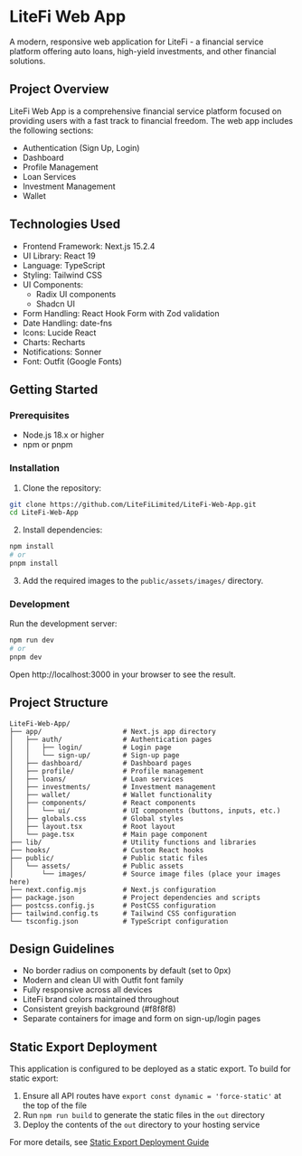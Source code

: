 # LiteFi Web App

A modern, responsive web application for LiteFi - a financial service platform offering auto loans, high-yield investments, and other financial solutions.

## Project Overview

LiteFi Web App is a comprehensive financial service platform focused on providing users with a fast track to financial freedom. The web app includes the following sections:

* Authentication (Sign Up, Login)
* Dashboard
* Profile Management
* Loan Services
* Investment Management
* Wallet


## Technologies Used

* Frontend Framework: Next.js 15.2.4
* UI Library: React 19
* Language: TypeScript
* Styling: Tailwind CSS
* UI Components:
    * Radix UI components
    * Shadcn UI
* Form Handling: React Hook Form with Zod validation
* Date Handling: date-fns
* Icons: Lucide React
* Charts: Recharts
* Notifications: Sonner
* Font: Outfit (Google Fonts)

## Getting Started

### Prerequisites

* Node.js 18.x or higher
* npm or pnpm

### Installation

1. Clone the repository:
```bash
git clone https://github.com/LiteFiLimited/LiteFi-Web-App.git
cd LiteFi-Web-App
```

2. Install dependencies:
```bash
npm install
# or
pnpm install
```

3. Add the required images to the `public/assets/images/` directory.

### Development

Run the development server:
```bash
npm run dev
# or
pnpm dev
```

Open http://localhost:3000 in your browser to see the result.

## Project Structure

```
LiteFi-Web-App/
├── app/                    # Next.js app directory
│   ├── auth/               # Authentication pages
│   │   ├── login/          # Login page
│   │   └── sign-up/        # Sign-up page
│   ├── dashboard/          # Dashboard pages
│   ├── profile/            # Profile management
│   ├── loans/              # Loan services
│   ├── investments/        # Investment management
│   ├── wallet/             # Wallet functionality
│   ├── components/         # React components
│   │   └── ui/             # UI components (buttons, inputs, etc.)
│   ├── globals.css         # Global styles
│   ├── layout.tsx          # Root layout
│   └── page.tsx            # Main page component
├── lib/                    # Utility functions and libraries
├── hooks/                  # Custom React hooks
├── public/                 # Public static files
│   └── assets/             # Public assets
│       └── images/         # Source image files (place your images here)
├── next.config.mjs         # Next.js configuration
├── package.json            # Project dependencies and scripts
├── postcss.config.js       # PostCSS configuration
├── tailwind.config.ts      # Tailwind CSS configuration
└── tsconfig.json           # TypeScript configuration
```

## Design Guidelines

* No border radius on components by default (set to 0px)
* Modern and clean UI with Outfit font family
* Fully responsive across all devices
* LiteFi brand colors maintained throughout
* Consistent greyish background (#f8f8f8)
* Separate containers for image and form on sign-up/login pages

## Static Export Deployment

This application is configured to be deployed as a static export. To build for static export:

1. Ensure all API routes have `export const dynamic = 'force-static'` at the top of the file
2. Run `npm run build` to generate the static files in the `out` directory
3. Deploy the contents of the `out` directory to your hosting service

For more details, see [Static Export Deployment Guide](docs/static-export-deployment.md)
